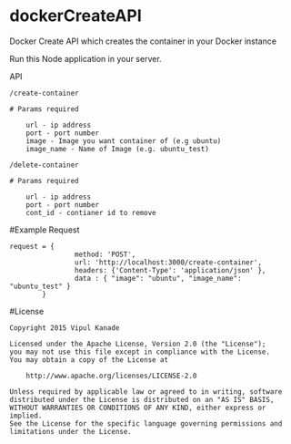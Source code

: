 # dockerCreateAPI

Docker Create API which creates the container in your Docker instance

Run this Node application in your server.

API
~~~~~~~~~~~~
/create-container

# Params required

	url - ip address
	port - port number
	image - Image you want container of (e.g ubuntu)
	image_name - Name of Image (e.g. ubuntu_test)
~~~~~~~~~~~~~~~~~

~~~~~~~~~~~~~~~~~
/delete-container

# Params required

	url - ip address
	port - port number
	cont_id - contianer id to remove
~~~~~~~~~~~~~~~~~

#Example Request
~~~~~~~~~~~~~~~~
request = {
				method: 'POST',
				url: 'http://localhost:3000/create-container',
				headers: {'Content-Type': 'application/json' },
				data : { "image": "ubuntu", "image_name": "ubuntu_test" }
		}
~~~~~~~~~~~~~~~~


#License
~~~~~~~~~~~~~~~
Copyright 2015 Vipul Kanade

Licensed under the Apache License, Version 2.0 (the "License");
you may not use this file except in compliance with the License.
You may obtain a copy of the License at

    http://www.apache.org/licenses/LICENSE-2.0

Unless required by applicable law or agreed to in writing, software
distributed under the License is distributed on an "AS IS" BASIS,
WITHOUT WARRANTIES OR CONDITIONS OF ANY KIND, either express or implied.
See the License for the specific language governing permissions and
limitations under the License.
~~~~~~~~~~~~~~~~~